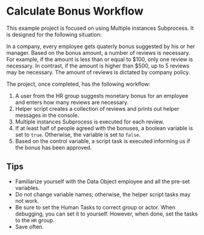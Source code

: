 # Calculate Bonus Workflow

This example project is focused on using Multiple instances Subprocess. It is designed for the following situation:

In a company, every employee gets quaterly bonus suggested by his or her manager. Based on the bonus amount, a number of reviews is necessary. For example, if the amount is less than or equal to $100, only one review is necessary. In contrast, if the amount is higher than $500, up to 5 reviews may be necessary. The amount of reviews is dictated by company policy. 

The project, once completed, has the following workflow:

1. A user from the HR group suggests monetary bonus for an employee and enters how many reviews are necessary.
2. Helper script creates a collection of reviews and prints out helper messages in the console.
3. Multiple instances Subprocess is executed for each review.
4. If at least half of people agreed with the bonuses, a boolean variable is set to `true`. Otherwise, the variable is set to `false`.
5. Based on the control variable, a script task is executed informing us if the bonus has been approved. 

## Tips

* Familiarize yourself with the Data Object employee and all the pre-set variables.
* Do not change variable names; otherwise, the helper script tasks may not work.
* Be sure to set the Human Tasks to correct group or actor. When debugging, you can set it to yourself. However, when done, set the tasks to the `HR` group.
* Save often.
